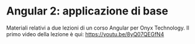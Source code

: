 # Angular 2: applicazione di base

Materiali relativi a due lezioni di un corso Angular per Onyx Technology. Il primo video della lezione è qui: https://youtu.be/8yQ07QEGfN4
